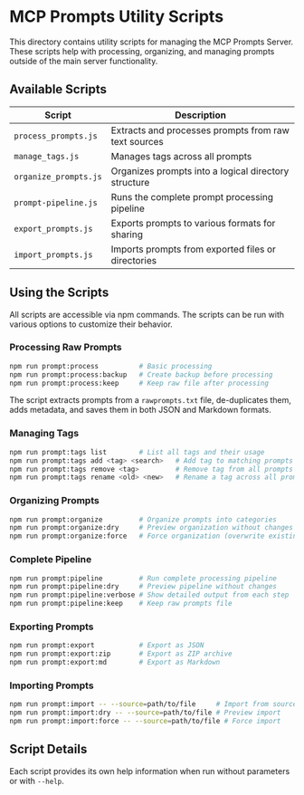 # MCP Prompts Utility Scripts

This directory contains utility scripts for managing the MCP Prompts Server. These scripts help with processing, organizing, and managing prompts outside of the main server functionality.

## Available Scripts

| Script | Description |
|--------|-------------|
| `process_prompts.js` | Extracts and processes prompts from raw text sources |
| `manage_tags.js` | Manages tags across all prompts |
| `organize_prompts.js` | Organizes prompts into a logical directory structure |
| `prompt-pipeline.js` | Runs the complete prompt processing pipeline |
| `export_prompts.js` | Exports prompts to various formats for sharing |
| `import_prompts.js` | Imports prompts from exported files or directories |

## Using the Scripts

All scripts are accessible via npm commands. The scripts can be run with various options to customize their behavior.

### Processing Raw Prompts

```bash
npm run prompt:process          # Basic processing
npm run prompt:process:backup   # Create backup before processing
npm run prompt:process:keep     # Keep raw file after processing
```

The script extracts prompts from a `rawprompts.txt` file, de-duplicates them, adds metadata, and saves them in both JSON and Markdown formats.

### Managing Tags

```bash
npm run prompt:tags list        # List all tags and their usage
npm run prompt:tags add <tag> <search>   # Add tag to matching prompts
npm run prompt:tags remove <tag>         # Remove tag from all prompts
npm run prompt:tags rename <old> <new>   # Rename a tag across all prompts
```

### Organizing Prompts

```bash
npm run prompt:organize         # Organize prompts into categories
npm run prompt:organize:dry     # Preview organization without changes
npm run prompt:organize:force   # Force organization (overwrite existing)
```

### Complete Pipeline

```bash
npm run prompt:pipeline         # Run complete processing pipeline
npm run prompt:pipeline:dry     # Preview pipeline without changes
npm run prompt:pipeline:verbose # Show detailed output from each step
npm run prompt:pipeline:keep    # Keep raw prompts file
```

### Exporting Prompts

```bash
npm run prompt:export           # Export as JSON
npm run prompt:export:zip       # Export as ZIP archive
npm run prompt:export:md        # Export as Markdown
```

### Importing Prompts

```bash
npm run prompt:import -- --source=path/to/file     # Import from source
npm run prompt:import:dry -- --source=path/to/file # Preview import
npm run prompt:import:force -- --source=path/to/file # Force import
```

## Script Details

Each script provides its own help information when run without parameters or with `--help`. 